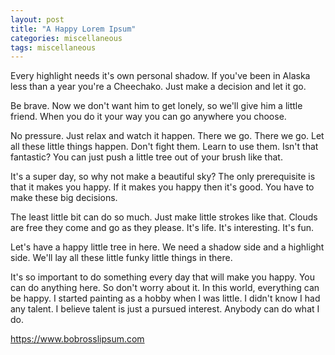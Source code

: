 ```yaml
---
layout: post
title: "A Happy Lorem Ipsum"
categories: miscellaneous
tags: miscellaneous
---
```


Every highlight needs it's own personal shadow. If you've been in Alaska less than a year you're a Cheechako. Just make a decision and let it go.

Be brave. Now we don't want him to get lonely, so we'll give him a little friend. When you do it your way you can go anywhere you choose.

No pressure. Just relax and watch it happen. There we go. There we go. Let all these little things happen. Don't fight them. Learn to use them. Isn't that fantastic? You can just push a little tree out of your brush like that.

It's a super day, so why not make a beautiful sky? The only prerequisite is that it makes you happy. If it makes you happy then it's good. You have to make these big decisions.

The least little bit can do so much. Just make little strokes like that. Clouds are free they come and go as they please. It's life. It's interesting. It's fun.

Let's have a happy little tree in here. We need a shadow side and a highlight side. We'll lay all these little funky little things in there.

It's so important to do something every day that will make you happy. You can do anything here. So don't worry about it. In this world, everything can be happy. I started painting as a hobby when I was little. I didn't know I had any talent. I believe talent is just a pursued interest. Anybody can do what I do.

https://www.bobrosslipsum.com
